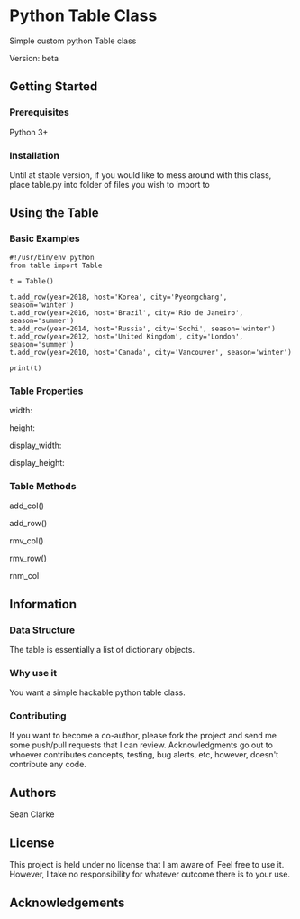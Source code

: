 # Python Table Class
Simple custom python Table class

Version: beta

## Getting Started

### Prerequisites
Python 3+

### Installation
Until at stable version, if you would like to mess around with this class, place table.py into folder of files you wish to import to

## Using the Table

### Basic Examples
```
#!/usr/bin/env python
from table import Table

t = Table()

t.add_row(year=2018, host='Korea', city='Pyeongchang', season='winter')
t.add_row(year=2016, host='Brazil', city='Rio de Janeiro', season='summer')
t.add_row(year=2014, host='Russia', city='Sochi', season='winter')
t.add_row(year=2012, host='United Kingdom', city='London', season='summer')
t.add_row(year=2010, host='Canada', city='Vancouver', season='winter')

print(t)
```
### Table Properties
width:

height:

display_width:

display_height:


### Table Methods
add_col()

add_row()

rmv_col()

rmv_row()

rnm_col

## Information

### Data Structure
The table is essentially a list of dictionary objects.

### Why use it
You want a simple hackable python table class.

### Contributing
If you want to become a co-author, please fork the project and send me some push/pull requests that I can review. Acknowledgments go out to whoever contributes concepts, testing, bug alerts, etc, however, doesn't contribute any code.

## Authors
Sean Clarke

## License
This project is held under no license that I am aware of. Feel free to use it. However, I take no responsibility for whatever outcome there is to your use.

## Acknowledgements
